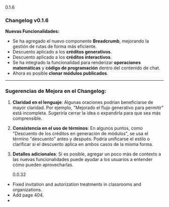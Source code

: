 0.1.6

### Changelog v0.1.6

**Nuevas Funcionalidades:**

-   Se ha agregado el nuevo componente **Breadcrumb**, mejorando la gestión de rutas de forma más eficiente.
-   Descuento aplicado a los **créditos generativos**.
-   Descuento aplicado a los **créditos interactivos**.
-   Se ha integrado la funcionalidad para renderizar **operaciones matemáticas** y **código de programación** dentro del
    contenido de chat.
-   Ahora es posible **clonar módulos publicados**.

---

### Sugerencias de Mejora en el Changelog:

1. **Claridad en el lenguaje**: Algunas oraciones podrían beneficiarse de mayor claridad. Por ejemplo, "Mejorado el
   flujo generativo para permitir" está incompleta. Sugeriría cerrar la idea o expandirla para que sea más comprensible.
2. **Consistencia en el uso de términos**: En algunos puntos, como "Descuento de los créditos en generación de módulos",
   se usa el término "descuento" antes y después. Podría unificarse el estilo o clarificar si el descuento aplica en
   ambos casos de la misma forma.
3. **Detalles adicionales**: Si es posible, agregar un poco más de contexto a las nuevas funcionalidades puede ayudar a
   los usuarios a entender cómo pueden aprovecharlas.

    0.0.32

-   Fixed invitation and autorization treatments in classrooms and organizations.
-   Add page 404.
-
